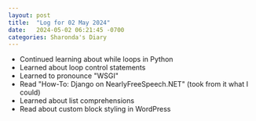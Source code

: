 ```yaml
---
layout: post
title:  "Log for 02 May 2024"
date:   2024-05-02 06:21:45 -0700
categories: Sharonda's Diary
---
```

* Continued learning about while loops in Python
* Learned about loop control statements
* Learned to pronounce "WSGI"
* Read "How-To: Django on NearlyFreeSpeech.NET" (took from it what I could)
* Learned about list comprehensions
* Read about custom block styling in WordPress